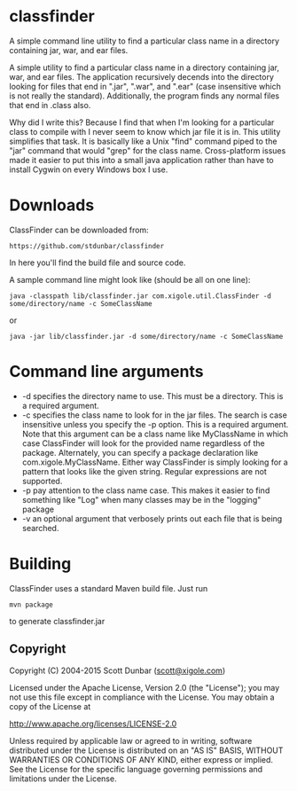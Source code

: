# classfinder
A simple command line utility to find a particular class name in a directory
containing jar, war, and ear files.


A simple utility to find a particular class name in a directory containing jar,
war, and ear files. The application recursively decends into the directory
looking for files that end in ".jar", ".war", and ".ear" (case insensitive
which is not really the standard). Additionally, the program finds any normal
files that end in .class also.

Why did I write this? Because I find that when I'm looking for a particular
class to compile with I never seem to know which jar file it is in. This
utility simplifies that task. It is basically like a Unix "find" command piped
to the "jar" command that would "grep" for the class name. Cross-platform
issues made it easier to put this into a small java application rather than
have to install Cygwin on every Windows box I use.

 
# Downloads
ClassFinder can be downloaded from:

    https://github.com/stdunbar/classfinder

In here you'll find the build file and source code.


A sample command line might look like (should be all on one line):

`java -classpath lib/classfinder.jar com.xigole.util.ClassFinder -d some/directory/name -c SomeClassName`

or

`java -jar lib/classfinder.jar -d some/directory/name -c SomeClassName`

# Command line arguments
* -d specifies the directory name to use. This must be a directory. This is a required argument.
* -c specifies the class name to look for in the jar files. The search
is case insensitive unless you specify the -p option. This is a required
argument. Note that this argument can be a class name like MyClassName
in which case ClassFinder will look for the provided name regardless
of the package. Alternately, you can specify a package declaration like
com.xigole.MyClassName. Either way ClassFinder is simply looking for a pattern
that looks like the given string. Regular expressions are not supported.
* -p pay attention to the class name case. This makes it easier to find
something like "Log" when many classes may be in the "logging" package
* -v an optional argument that verbosely prints out each file that is being searched.

# Building
ClassFinder uses a standard Maven build file.  Just run

`mvn package`

to generate classfinder.jar

## Copyright
Copyright (C) 2004-2015 Scott Dunbar (scott@xigole.com)

Licensed under the Apache License, Version 2.0 (the "License"); you may not
use this file except in compliance with the License. You may obtain a copy
of the License at

http://www.apache.org/licenses/LICENSE-2.0

Unless required by applicable law or agreed to in writing, software distributed
under the License is distributed on an "AS IS" BASIS, WITHOUT WARRANTIES OR
CONDITIONS OF ANY KIND, either express or implied. See the License for the
specific language governing permissions and limitations under the License.

